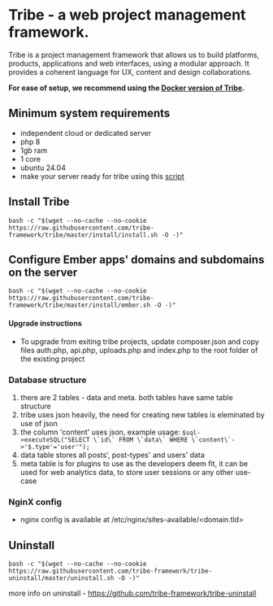 # Tribe - a web project management framework.

Tribe is a project management framework that allows us to build platforms, products, applications and web interfaces, using a modular approach. It provides a coherent language for UX, content and design collaborations.

**For ease of setup, we recommend using the [Docker version of Tribe](https://github.com/tribe-framework/tribe-docker).**

## Minimum system requirements
- independent cloud or dedicated server
- php 8
- 1gb ram
- 1 core
- ubuntu 24.04
- make your server ready for tribe using this [script](https://github.com/tribe-framework/ubuntu-server)

## Install Tribe
```
bash -c "$(wget --no-cache --no-cookie https://raw.githubusercontent.com/tribe-framework/tribe/master/install/install.sh -O -)"
```

## Configure Ember apps' domains and subdomains on the server
```
bash -c "$(wget --no-cache --no-cookie https://raw.githubusercontent.com/tribe-framework/tribe/master/install/ember.sh -O -)"
```

#### Upgrade instructions
- To upgrade from exiting tribe projects, update composer.json and copy files auth.php, api.php, uploads.php and index.php to the root folder of the existing project

### Database structure
1. there are 2 tables - data and meta. both tables have same table structure
2. tribe uses json heavily, the need for creating new tables is eleminated by use of json
3. the column 'content' uses json, example usage:
```$sql->executeSQL("SELECT \`id\` FROM \`data\` WHERE \`content\`->'$.type'='user'");```
4. data table stores all posts', post-types' and users' data
5. meta table is for plugins to use as the developers deem fit, it can be used for web analytics data, to store user sessions or any other use-case

### NginX config
- nginx config is available at /etc/nginx/sites-available/&lt;domain.tld&gt;

## Uninstall
```
bash -c "$(wget --no-cache --no-cookie https://raw.githubusercontent.com/tribe-framework/tribe-uninstall/master/uninstall.sh -O -)"
```
more info on uninstall - https://github.com/tribe-framework/tribe-uninstall
